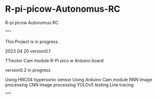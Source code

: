 # R-pi-picow-Autonomus-RC
R-pi picow Autonomus RC

"""

This Project is in progress.

2023 04 20 version0.1

TTmotor
Cam module
R-Pi pico w
Arduino board


version0.2 in progress

Using HRC04 hypersonic sensor
Using Arduino Cam module
RNN Image processing
CNN Image processing
YOLOv5 testing
Line tracing

"""
